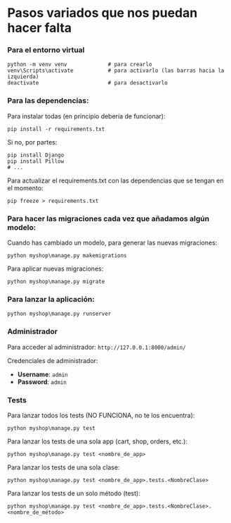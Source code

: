 # Pasos variados que nos puedan hacer falta

### Para el entorno virtual
```
python -m venv venv             # para crearlo
venv\Scripts\activate           # para activarlo (las barras hacia la izquierda)
deactivate                      # para desactivarlo
```


### Para las dependencias:
Para instalar todas (en principio debería de funcionar):
```
pip install -r requirements.txt
```

Si no, por partes:
```
pip install Django
pip install Pillow
# ...
```

Para actualizar el requirements.txt con las dependencias que se tengan en el momento:
```
pip freeze > requirements.txt
```


### Para hacer las migraciones cada vez que añadamos algún modelo:
Cuando has cambiado un modelo, para generar las nuevas migraciones:
```
python myshop\manage.py makemigrations
```

Para aplicar nuevas migraciones:
```
python myshop\manage.py migrate
```


### Para lanzar la aplicación:
```
python myshop\manage.py runserver
```


### Administrador
Para acceder al administrador: ```http://127.0.0.1:8000/admin/```

Credenciales de administrador:
 - **Username**: ```admin```
 - **Password**: ```admin```


### Tests
Para lanzar todos los tests (NO FUNCIONA, no te los encuentra):
```
python myshop\manage.py test
```

Para lanzar los tests de una sola app (cart, shop, orders, etc.):
```
python myshop\manage.py test <nombre_de_app>
```

Para lanzar los tests de una sola clase:
```
python myshop\manage.py test <nombre_de_app>.tests.<NombreClase>
```

Para lanzar los tests de un solo método (test):
```
python myshop\manage.py test <nombre_de_app>.tests.<NombreClase>.<nombre_de_método>
```